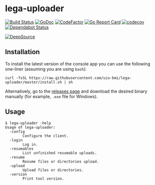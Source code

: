 # lega-uploader
[![Build Status](https://github.com/uio-bmi/lega-uploader/workflows/Go/badge.svg)](https://github.com/uio-bmi/lega-uploader/actions)
[![GoDoc](https://godoc.org/github.com/uio-bmi/lega-uploader?status.svg)](https://godoc.org/github.com/uio-bmi/lega-uploader)
[![CodeFactor](https://www.codefactor.io/repository/github/uio-bmi/lega-uploader/badge)](https://www.codefactor.io/repository/github/uio-bmi/lega-uploader)
[![Go Report Card](https://goreportcard.com/badge/github.com/uio-bmi/lega-uploader)](https://goreportcard.com/report/github.com/uio-bmi/lega-uploader)
[![codecov](https://codecov.io/gh/uio-bmi/lega-uploader/branch/master/graph/badge.svg)](https://codecov.io/gh/uio-bmi/lega-uploader)
[![Dependabot Status](https://api.dependabot.com/badges/status?host=github&repo=uio-bmi/lega-uploader)](https://dependabot.com)

[![DeepSource](https://static.deepsource.io/deepsource-badge-light.svg)](https://deepsource.io/gh/uio-bmi/lega-uploader/?ref=repository-badge)

## Installation
To install the latest version of the console app you can use the following one-liner (assuming you are using `bash`):
```
curl -fsSL https://raw.githubusercontent.com/uio-bmi/lega-uploader/master/install.sh | sh
```

Alternatively, go to the [releases page](https://github.com/uio-bmi/lega-uploader/releases) and download the desired binary manually (for example, `.exe` file for Windows).

## Usage
```
$ lega-uploader -help
Usage of lega-uploader:
  -config
        Configure the client.
  -login
        Log in.
  -resumables
        List unfinished resumable uploads.
  -resume
        Resume files or directories upload.
  -upload
        Upload files or directories.
  -version
        Print tool version.
```